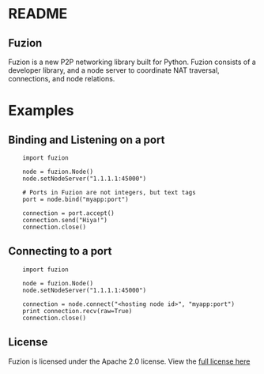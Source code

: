 README
======

Fuzion
------

Fuzion is a new P2P networking library built for Python. Fuzion consists of a developer library, and a
node server to coordinate NAT traversal, connections, and node relations.

Examples
========

Binding and Listening on a port
-------------------------------
		import fuzion

		node = fuzion.Node()
		node.setNodeServer("1.1.1.1:45000")

		# Ports in Fuzion are not integers, but text tags
		port = node.bind("myapp:port")

		connection = port.accept()
		connection.send("Hiya!")
		connection.close()

Connecting to a port
--------------------
		import fuzion

		node = fuzion.Node()
		node.setNodeServer("1.1.1.1:45000")

		connection = node.connect("<hosting node id>", "myapp:port")
		print connection.recv(raw=True)
		connection.close()

License
-------
Fuzion is licensed under the Apache 2.0 license. View the [full license here](http://www.apache.org/licenses/LICENSE-2.0.html)
